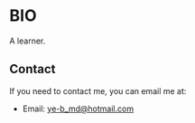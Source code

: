 # BIO

A learner.

## Contact

If you need to contact me, you can email me at:
- Email: [ye-b_md@hotmail.com](mailto:ye-b_md@hotmail.com)
